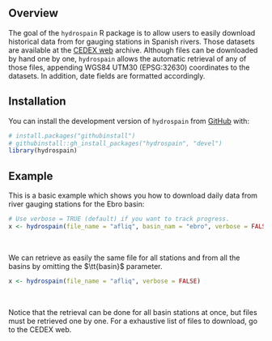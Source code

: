 
<!-- README.md is generated from README.Rmd. Please edit that file -->

## Overview

<!-- badges: start -->
<!-- badges: end -->

The goal of the `hydrospain` R package is to allow users to easily
download historical data from for gauging stations in Spanish rivers.
Those datasets are available at the [CEDEX
web](https://ceh.cedex.es/anuarioaforos/demarcaciones.asp) archive.
Although files can be downloaded by hand one by one, `hydrospain` allows
the automatic retrieval of any of those files, appending WGS84 UTM30
(EPSG:32630) coordinates to the datasets. In addition, date fields are
formatted accordingly.

## Installation

You can install the development version of `hydrospain` from
[GitHub](https://github.com/) with:

``` r
# install.packages("githubinstall")
# githubinstall::gh_install_packages("hydrospain", "devel")
library(hydrospain)
```

## Example

This is a basic example which shows you how to download daily data from
river gauging stations for the Ebro basin:

``` r
# Use verbose = TRUE (default) if you want to track progress.
x <- hydrospain(file_name = "afliq", basin_nam = "ebro", verbose = FALSE)
```

<br>

We can retrieve as easily the same file for all stations and from all
the basins by omitting the $\tt{basin}$ parameter.

``` r
x <- hydrospain(file_name = "afliq", verbose = FALSE)
```

<br>

Notice that the retrieval can be done for all basin stations at once,
but files must be retrieved one by one. For a exhaustive list of files
to download, go to the CEDEX web.
